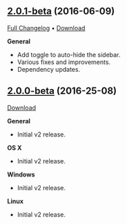 ## [2.0.1-beta](https://github.com/Aluxian/Facebook-Messenger-Desktop/tree/v2.0.1) (2016-06-09)

[Full Changelog](https://github.com/Aluxian/Facebook-Messenger-Desktop/compare/v2.0.0...v2.0.1) &bull; [Download](https://github.com/Aluxian/Facebook-Messenger-Desktop/releases/tag/v2.0.1)

**General**

- Add toggle to auto-hide the sidebar.
- Various fixes and improvements.
- Dependency updates.

## [2.0.0-beta](https://github.com/Aluxian/Facebook-Messenger-Desktop/tree/v2.0.0) (2016-25-08)

[Download](https://github.com/Aluxian/Facebook-Messenger-Desktop/releases/tag/v2.0.0)

**General**

- Initial v2 release.

**OS X**

- Initial v2 release.

**Windows**

- Initial v2 release.

**Linux**

- Initial v2 release.
